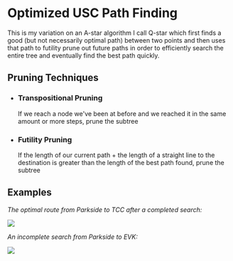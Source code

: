 # Optimized USC Path Finding

This is my variation on an A-star algorithm I call Q-star which first finds a good (but not necessarily optimal path) between two points and then uses that path to futility prune out future paths in order to efficiently search the entire tree and eventually find the best path quickly.

## Pruning Techniques

- ### Transpositional Pruning
    If we reach a node we've been at before and we reached it in the same amount or more steps, prune the subtree

- ### Futility Pruning
    If the length of our current path + the length of a straight line to the destination is greater than the length of the best path found, prune the subtree


## Examples

*The optimal route from Parkside to TCC after a completed search:*

![](https://media.discordapp.net/attachments/1101412775344996392/1101455297492557915/image.png)

*An incomplete search from Parkside to EVK:*

![](https://media.discordapp.net/attachments/1101412775344996392/1101426257532559401/image.png)
